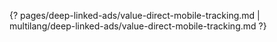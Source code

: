 {? pages/deep-linked-ads/value-direct-mobile-tracking.md | multilang/deep-linked-ads/value-direct-mobile-tracking.md ?}

